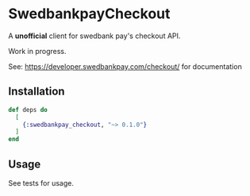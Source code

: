 # SwedbankpayCheckout
A **unofficial** client for swedbank pay's checkout API.

Work in progress.

See: https://developer.swedbankpay.com/checkout/ for documentation


## Installation
```elixir
def deps do
  [
    {:swedbankpay_checkout, "~> 0.1.0"}
  ]
end
```

## Usage
See tests for usage.


